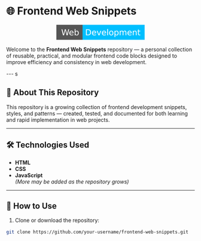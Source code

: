 # 🌐 Frontend Web Snippets

<p align="center">
  <img src="img/web-dev.svg"/>
</p>

Welcome to the **Frontend Web Snippets** repository — a personal collection of reusable, practical, and modular frontend code blocks designed to improve efficiency and consistency in web development.

---  s

## 📁 About This Repository

This repository is a growing collection of frontend development snippets, styles, and patterns — created, tested, and documented for both learning and rapid implementation in web projects.

---

## 🛠️ Technologies Used

- **HTML**
- **CSS**
- **JavaScript**  
*(More may be added as the repository grows)*

---

## 🚀 How to Use

1. Clone or download the repository:
```bash
git clone https://github.com/your-username/frontend-web-snippets.git
